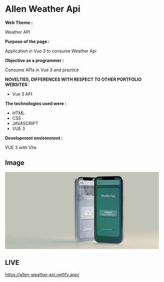 # Allen Weather Api

**Web Theme :**

Weather API

**Purpose of the page :**

Application in Vue 3 to consume Weather Api

**Objective as a programmer :**

Consume APIs in Vue 3 and practice

**NOVELTIES, DIFFERENCES WITH RESPECT TO OTHER PORTFOLIO WEBSITES:**

- Vue 3 API

**The technologies used were :**

- HTML
- CSS
- JAVASCRIPT
- VUE 3


**Development environment :**

VUE 3 with Vite

## Image

![App Screenshot](https://github.com/allencarlosdev/allenWeatherApi/blob/main/src/assets/allenweatherapi.png)

## LIVE

https://allen-weather-api.netlify.app/
